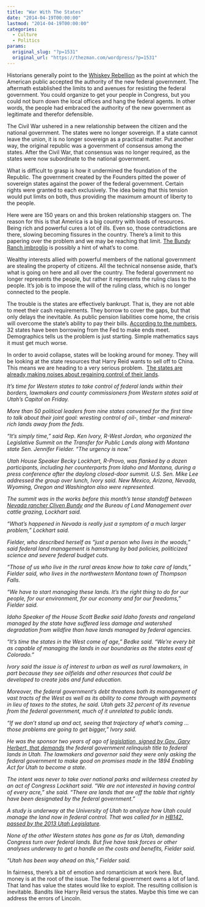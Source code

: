 ```yaml
---
title: "War With The States"
date: "2014-04-19T00:00:00"
lastmod: "2014-04-19T00:00:00"
categories:
  - Culture
  - Politics
params:
  original_slug: "?p=1531"
  original_url: "https://thezman.com/wordpress/?p=1531"
---
```


Historians generally point to the
<a href="http://en.wikipedia.org/wiki/Whiskey_Rebellion"
rel="noopener noreferrer" target="_blank">Whiskey Rebellion</a> as the
point at which the American public accepted the authority of the new
federal government. The aftermath established the limits to and avenues
for resisting the federal government. You could organize to get your
people in Congress, but you could not burn down the local offices and
hang the federal agents. In other words, the people had embraced the
authority of the new government as legitimate and therefor defensible.

The Civil War ushered in a new relationship between the citizen and the
national government. The states were no longer sovereign. If a state
cannot leave the union, it is no longer sovereign as a practical matter.
Put another way, the original republic was a government of consensus
among the states. After the Civil War, that consensus was no longer
required, as the states were now subordinate to the national government.

What is difficult to grasp is how it undermined the foundation of the
Republic. The government created by the Founders pitted the power of
sovereign states against the power of the federal government. Certain
rights were granted to each exclusively. The idea being that this
tension would put limits on both, thus providing the maximum amount of
liberty to the people.

Here were are 150 years on and this broken relationship staggers on. The
reason for this is that America is a big country with loads of
resources. Being rich and powerful cures a lot of ills. Even so, those
contradictions are there, slowing becoming fissures in the country.
There’s a limit to this papering over the problem and we may be reaching
that limit. <a
href="http://www.washingtontimes.com/news/2014/apr/18/harry-reid-blasts-bundy-ranch-supporters-domestic-/"
rel="noopener noreferrer" target="_blank">The Bundy Ranch imbroglio</a>
is possibly a hint of what’s to come.

Wealthy interests allied with powerful members of the national
government are stealing the property of citizens. All the technical
nonsense aside, that’s what is going on here and all over the country.
The federal government no longer represents the people, but rather it
represents the ruling class to the people. It’s job is to impose the
will of the ruling class, which is no longer connected to the people.

The trouble is the states are effectively bankrupt. That is, they are
not able to meet their cash requirements. They borrow to cover the gaps,
but that only delays the inevitable. As public pension liabilities come
home, the crisis will overcome the state’s ability to pay their bills.
<a
href="http://www.economicpolicyjournal.com/2010/05/32-states-have-borrowed-from-treasury.html"
rel="noopener noreferrer" target="_blank">According to the numbers</a>,
32 states have been borrowing from the Fed to make ends meet.
Demographics tells us the problem is just starting. Simple mathematics
says it must get much worse.

In order to avoid collapse, states will be looking around for money.
They will be looking at the state resources that Harry Reid wants to
sell off to China. This means we are heading to a very serious problem. 
<a
href="http://www.sltrib.com/sltrib/politics/57836973-90/utah-lands-lawmakers-federal.html.csp"
rel="noopener noreferrer" target="_blank">The states are already making
noises about regaining control of their lands</a>.

*It’s time for Western states to take control of federal lands within
their borders, lawmakers and county commissioners from Western states
said at Utah’s Capitol on Friday.*

*More than 50 political leaders from nine states convened for the first
time to talk about their joint goal: wresting control of oil-, timber
-and mineral-rich lands away from the feds.*

*“It’s simply time,” said Rep. Ken Ivory, R-West Jordan, who organized
the Legislative Summit on the Transfer for Public Lands along with
Montana state Sen. Jennifer Fielder. “The urgency is now.”*

*Utah House Speaker Becky Lockhart, R-Provo, was flanked by a dozen
participants, including her counterparts from Idaho and Montana, during
a press conference after the daylong closed-door summit. U.S. Sen. Mike
Lee addressed the group over lunch, Ivory said. New Mexico, Arizona,
Nevada, Wyoming, Oregon and Washington also were represented.*

*The summit was in the works before this month’s tense standoff between
<a href="http://bit.ly/RwnP2I" rel="noopener noreferrer"
target="_blank">Nevada rancher Cliven Bundy</a> and the Bureau of Land
Management over cattle grazing, Lockhart said.*

*“What’s happened in Nevada is really just a symptom of a much larger
problem,” Lockhart said.*

*Fielder, who described herself as “just a person who lives in the
woods,” said federal land management is hamstrung by bad policies,
politicized science and severe federal budget cuts.*

*“Those of us who live in the rural areas know how to take care of
lands,” Fielder said, who lives in the northwestern Montana town of
Thompson Falls.*

*“We have to start managing these lands. It’s the right thing to do for
our people, for our environment, for our economy and for our freedoms,”
Fielder said.*

*Idaho Speaker of the House Scott Bedke said Idaho forests and rangeland
managed by the state have suffered less damage and watershed degradation
from wildfire than have lands managed by federal agencies.*

*“It’s time the states in the West come of age,” Bedke said. “We’re
every bit as capable of managing the lands in our boundaries as the
states east of Colorado.”*

*Ivory said the issue is of interest to urban as well as rural
lawmakers, in part because they see oilfields and other resources that
could be developed to create jobs and fund education.*

*Moreover, the federal government’s debt threatens both its management
of vast tracts of the West as well as its ability to come through with
payments in lieu of taxes to the states, he said. Utah gets 32 percent
of its revenue from the federal government, much of it unrelated to
public lands.*

*“If we don’t stand up and act, seeing that trajectory of what’s coming
… those problems are going to get bigger,” Ivory said.*

*He was the sponsor two years of ago of <a
href="http://www.utah.gov/governor/news_media/article.html?article=6847"
rel="noopener noreferrer" target="_blank">legislation, signed by Gov.
Gary Herbert, that demands</a> the federal government relinquish title
to federal lands in Utah. The lawmakers and governor said they were only
asking the federal government to make good on promises made in the 1894
Enabling Act for Utah to become a state.*

*The intent was never to take over national parks and wilderness created
by an act of Congress Lockhart said. “We are not interested in having
control of every acre,” she said. “There are lands that are off the
table that rightly have been designated by the federal government.”*

*A study is underway at the University of Utah to analyze how Utah could
manage the land now in federal control. That was called for in
<a href="http://bit.ly/1mkQ8vc" rel="noopener noreferrer"
target="_blank">HB142, passed by the 2013 Utah Legislature</a>.*

*None of the other Western states has gone as far as Utah, demanding
Congress turn over federal lands. But five have task forces or other
analyses underway to get a handle on the costs and benefits, Fielder
said.*

*“Utah has been way ahead on this,” Fielder said.*

In fairness, there’s a bit of emotion and romanticism at work here. But,
money is at the root of the issue. The federal government owns a lot of
land. That land has value the states would like to exploit. The
resulting collision is inevitable. Bandits like Harry Reid versus the
states. Maybe this time we can address the errors of Lincoln.
